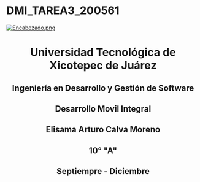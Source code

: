# DMI_TAREA3_200561

[![Encabezado.png](https://i.postimg.cc/PJKtvHNC/Encabezado.png)](https://postimg.cc/K3kXCdPb)

<div align="center">
  
# Universidad Tecnológica de Xicotepec de Juárez

## Ingeniería en Desarrollo y Gestión de Software

## Desarrollo Movil Integral

## Elisama Arturo Calva Moreno
 
## 10° "A"

## Septiempre - Diciembre




&nbsp;
&nbsp;

&nbsp;
&nbsp;

<br>
<br>
